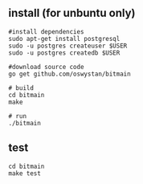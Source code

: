 ## install (for unbuntu only)

```
#install dependencies
sudo apt-get install postgresql
sudo -u postgres createuser $USER
sudo -u postgres createdb $USER

#download source code
go get github.com/oswystan/bitmain

# build
cd bitmain
make

# run
./bitmain
```

## test

```
cd bitmain
make test

```
